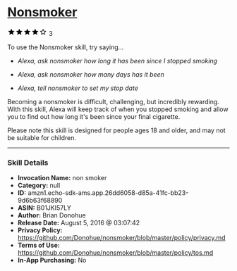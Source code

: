 # [Nonsmoker](http://alexa.amazon.com/#skills/amzn1.echo-sdk-ams.app.26dd6058-d85a-41fc-bb23-9d6b63f68890)
![4 stars](../../images/ic_star_black_18dp_1x.png)![4 stars](../../images/ic_star_black_18dp_1x.png)![4 stars](../../images/ic_star_black_18dp_1x.png)![4 stars](../../images/ic_star_black_18dp_1x.png)![4 stars](../../images/ic_star_border_black_18dp_1x.png) 3

To use the Nonsmoker skill, try saying...

* *Alexa, ask nonsmoker how long it has been since I stopped smoking*

* *Alexa, ask nonsmoker how many days has it been*

* *Alexa, tell nonsmoker to set my stop date*

Becoming a nonsmoker is difficult, challenging, but incredibly rewarding. With this skill, Alexa will keep track of when you stopped smoking and allow you to find out how long it's been since your final cigarette.

Please note this skill is designed for people ages 18 and older, and may not be suitable for children.

***

### Skill Details

* **Invocation Name:** non smoker
* **Category:** null
* **ID:** amzn1.echo-sdk-ams.app.26dd6058-d85a-41fc-bb23-9d6b63f68890
* **ASIN:** B01JKI57LY
* **Author:** Brian Donohue
* **Release Date:** August 5, 2016 @ 03:07:42
* **Privacy Policy:** https://github.com/Donohue/nonsmoker/blob/master/policy/privacy.md
* **Terms of Use:** https://github.com/Donohue/nonsmoker/blob/master/policy/tos.md
* **In-App Purchasing:** No
